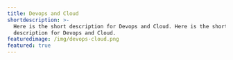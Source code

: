 ```yaml
---
title: Devops and Cloud
shortdescription: >-
  Here is the short description for Devops and Cloud. Here is the short
  description for Devops and Cloud.
featuredimage: /img/devops-cloud.png
featured: true
---
```


